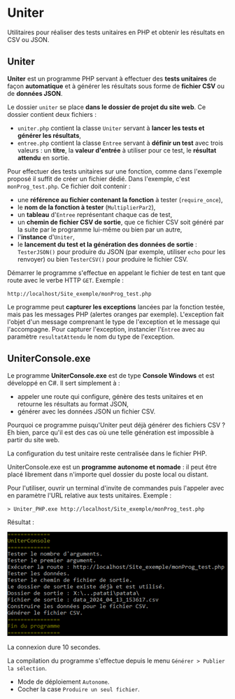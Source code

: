 # Uniter

Utilitaires pour réaliser des tests unitaires en PHP et obtenir les résultats en CSV ou JSON.

## Uniter

**Uniter** est un programme PHP servant à effectuer des **tests unitaires** de façon **automatique** et à générer les résultats sous forme de **fichier CSV** ou de **données JSON**.

Le dossier `uniter` se place **dans le dossier de projet du site web**. Ce dossier contient deux fichiers :
- `uniter.php` contient la classe `Uniter` servant à **lancer les tests et générer les résultats**,
- `entree.php` contient la classe `Entree` servant à **définir un test** avec trois valeurs : un **titre**, la **valeur d'entrée** à utiliser pour ce test, le **résultat attendu** en sortie.

Pour effectuer des tests unitaires sur une fonction, comme dans l'exemple proposé il suffit de créer un fichier dédié. Dans l'exemple, c'est `monProg_test.php`. Ce fichier doit contenir :
- une **référence au fichier contenant la fonction** à tester (`require_once`),
- le **nom de la fonction à tester** (`MultiplierPar2`),
- un **tableau** d'`Entree` représentant chaque cas de test,
- un **chemin de fichier CSV de sortie**, que ce fichier CSV soit généré par la suite par le programme lui-même ou bien par un autre,
- l'**instance** d'`Uniter`,
- le **lancement du test et la génération des données de sortie** : `TesterJSON()` pour produire du JSON (par exemple, utiliser `echo` pour les renvoyer) ou bien `TesterCSV()` pour produire le fichier CSV.

Démarrer le programme s'effectue en appelant le fichier de test en tant que route avec le verbe HTTP `GET`. Exemple : 

```
http://localhost/Site_exemple/monProg_test.php
```

Le programme peut **capturer les exceptions** lancées par la fonction testée, mais pas les messages PHP (alertes oranges par exemple). L'exception fait l'objet d'un message comprenant le type de l'exception et le message qui l'accompagne. Pour capturer l'exception, instancier l'`Entree` avec au paramètre `resultatAttendu` le nom du type de l'exception.

## UniterConsole.exe

Le programme **UniterConsole.exe** est de type **Console Windows** et est développé en C#. Il sert simplement à :
- appeler une route qui configure, génère des tests unitaires et en retourne les résultats au format JSON,
- générer avec les données JSON un fichier CSV. 

Pourquoi ce programme puisqu'Uniter peut déjà générer des fichiers CSV ? Eh bien, parce qu'il est des cas où une telle génération est impossible à partir du site web.

La configuration du test unitaire reste centralisée dans le fichier PHP.

UniterConsole.exe est un **programme autonome et nomade** : il peut être placé librement dans n'importe quel dossier du poste local ou distant.

Pour l'utiliser, ouvrir un terminal d'invite de commandes puis l'appeler avec en paramètre l'URL relative aux tests unitaires. Exemple :

```
> Uniter_PHP.exe http://localhost/Site_exemple/monProg_test.php
```

Résultat :

![Image](medias/capture.png)

La connexion dure 10 secondes.

La compilation du programme s'effectue depuis le menu `Générer > Publier la sélection`. 
- Mode de déploiement `Autonome`.
- Cocher la case `Produire un seul fichier`.
